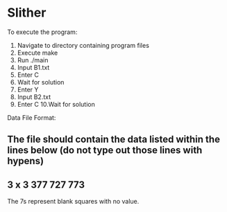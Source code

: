 Slither
=======

To execute the program:

1. Navigate to directory containing program files
2. Execute make
3. Run ./main
4. Input B1.txt
5. Enter C
6. Wait for solution
7. Enter Y
8. Input B2.txt
9. Enter C
10.Wait for solution


Data File Format:

The file should contain the data listed within the lines below (do not type out those lines with hypens)
--------
3 x 3 
377
727
773
---------

The 7s represent blank squares with no value.
